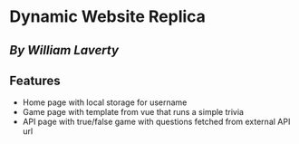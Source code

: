 # Dynamic Website Replica
## _By William Laverty_

## Features

- Home page with local storage for username
- Game page with template from vue that runs a simple trivia 
- API page with true/false game with questions fetched from external API url
